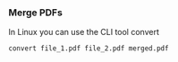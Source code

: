 ### Merge PDFs

In Linux you can use the CLI tool convert

```bash
convert file_1.pdf file_2.pdf merged.pdf
```
